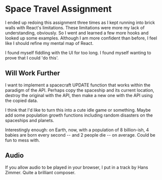 # Space Travel Assignment

I ended up redoing this assignment three times as I kept running into brick walls with React's limitations.
These limitations were more my lack of understanding, obviously. So I went and learned a few more hooks and 
looked up some examples. Although I am more confident than before, I feel like I should refine my mental
map of React.

I found myself fiddling with the UI for too long. I found myself wanting to prove that I could 'do this'.


## Will Work Further 

I want to implement a spacecraft UPDATE function that works within the paradigm of the API. Perhaps
copy the spaceship and its current location, destroy the original with the API, then make a new
one with the API using the copied data.

I think that I'd like to turn this into a cute idle game or something. Maybe add some population 
growth functions including random disasters on the spaceships and planets. 

Interestingly enough: on Earth, now, with a population of 8 billion-ish, 4 babies are born every second -- and 2 people die -- on average. Could be fun to mess with.

## Audio

If you allow audio to be played in your browser, I put in a track by Hans Zimmer. Quite a brilliant 
composer.


